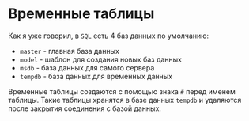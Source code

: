 # Временные таблицы

Как я уже говорил, в `SQL` есть 4 баз данных по 
умолчанию:
- `master` - главная база данных
- `model` - шаблон для создания новых баз данных
- `msdb` - база данных для самого сервера
- `tempdb` - база данных для временных данных

Временные таблицы создаются с помощью 
знака `#` перед именем таблицы. 
Такие таблицы хранятся в базе данных `tempdb` и
удаляются после закрытия соединения с базой данных.






